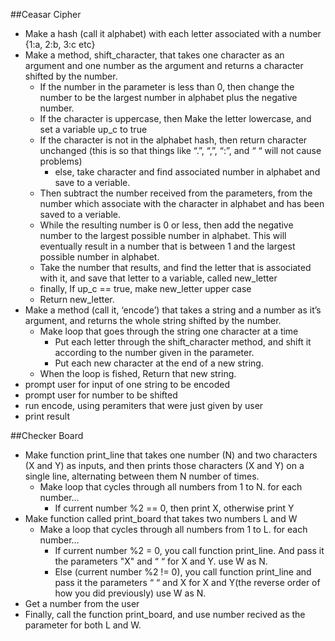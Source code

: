 
##Ceasar Cipher

* Make a hash (call it alphabet) with each letter associated with a number {1:a, 2:b, 3:c etc}
* Make a method, shift_character, that takes one character as an argument and one number as the argument and returns a character shifted by the number.
  * If the number in the parameter is less than 0, then change the number to be the largest number in alphabet plus the negative number.
  * If the character is uppercase, then Make the letter lowercase, and set a variable up_c to true
  * If the character is not in the alphabet hash, then return character unchanged (this is so that things like “.”, “,”, “:”, and “ “ will not cause problems)
    * else, take character and find associated number in alphabet and save to a veriable.
  * Then subtract the number received from the parameters, from the number which associate with the character in alphabet and has been saved to a veriable.
  * While the resulting number is 0 or less, then add the negative number to the largest possible number in alphabet. This will eventually result in a number that is between 1 and the largest possible number in alphabet.  
  * Take the number that results, and find the letter that is associated with it, and save that letter to a variable, called new_letter
  * finally, If up_c == true, make new_letter upper case
  * Return new_letter.
* Make a method (call it, ‘encode’) that takes a string  and a number as it’s argument, and returns the whole string shifted by the number.
  * Make loop that goes through the string one character at a time
    * Put each letter through the shift_character method, and shift it according to the number given in the parameter.
    * Put each new character at the end of a new string.
  * When the loop is fished, Return that new string.
* prompt user for input of one string to be encoded
* prompt user for number to be shifted
* run encode, using peramiters that were just given by user
* print result

##Checker Board 

- Make function print_line that takes one number (N) and two characters (X and Y)  as inputs, and then prints those characters (X and Y) on a single line, alternating between them N number of times.
  - Make loop that cycles through all numbers from 1 to N. for each number…
    - If current number %2 == 0, then print X, otherwise print Y
- Make function called print_board that takes two numbers L and  W
  - Make a loop that cycles through all numbers from 1 to L. for each number…
    - If current number %2 = 0, you  call function print_line. And pass it the parameters "X" and “ “ for X and Y. use W as N.
    - Else (current number %2 !=  0), you call function print_line and pass it the parameters “ “ and X for X and Y(the reverse order of how you did previously) use W as N.
- Get a number from the user
- Finally, call the function print_board, and use number recived as the parameter for both  L and W.
